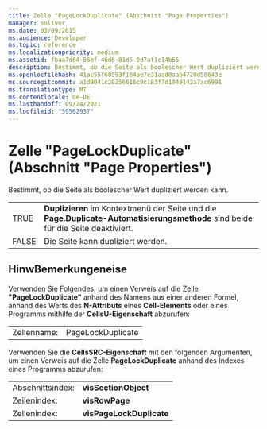 ```yaml
---
title: Zelle "PageLockDuplicate" (Abschnitt "Page Properties")
manager: soliver
ms.date: 03/09/2015
ms.audience: Developer
ms.topic: reference
ms.localizationpriority: medium
ms.assetid: fbaa7d64-06ef-46d6-81d5-9d7af1c14b65
description: Bestimmt, ob die Seite als boolescher Wert dupliziert werden kann.
ms.openlocfilehash: 41ac55f68993f164ae7e31aad0aab4720d58643e
ms.sourcegitcommit: a1d9041c20256616c9c183f7d1049142a7ac6991
ms.translationtype: MT
ms.contentlocale: de-DE
ms.lasthandoff: 09/24/2021
ms.locfileid: "59562937"
---
```

# <a name="pagelockduplicate-cell-page-properties-section"></a>Zelle "PageLockDuplicate" (Abschnitt "Page Properties")

Bestimmt, ob die Seite als boolescher Wert dupliziert werden kann.
  
|||
|:-----|:-----|
|TRUE  <br/> |**Duplizieren** im Kontextmenü der Seite und die **Page.Duplicate-Automatisierungsmethode** sind beide für die Seite deaktiviert.  <br/> |
|FALSE  <br/> |Die Seite kann dupliziert werden.  <br/> |
   
## <a name="remarks"></a>HinwBemerkungeneise

Verwenden Sie Folgendes, um einen Verweis auf die Zelle **"PageLockDuplicate"** anhand des Namens aus einer anderen Formel, anhand des Werts des **N-Attributs** eines **Cell-Elements** oder eines Programms mithilfe der **CellsU-Eigenschaft** abzurufen: 
  
|||
|:-----|:-----|
| Zellenname:  <br/> | PageLockDuplicate  <br/> |
   
Verwenden Sie die **CellsSRC-Eigenschaft** mit den folgenden Argumenten, um einen Verweis auf die Zelle **PageLockDuplicate** anhand des Indexes eines Programms abzurufen: 
  
|||
|:-----|:-----|
| Abschnittsindex:  <br/> |**visSectionObject** <br/> |
| Zeilenindex:  <br/> |**visRowPage** <br/> |
| Zellenindex:  <br/> |**visPageLockDuplicate** <br/> |
   

